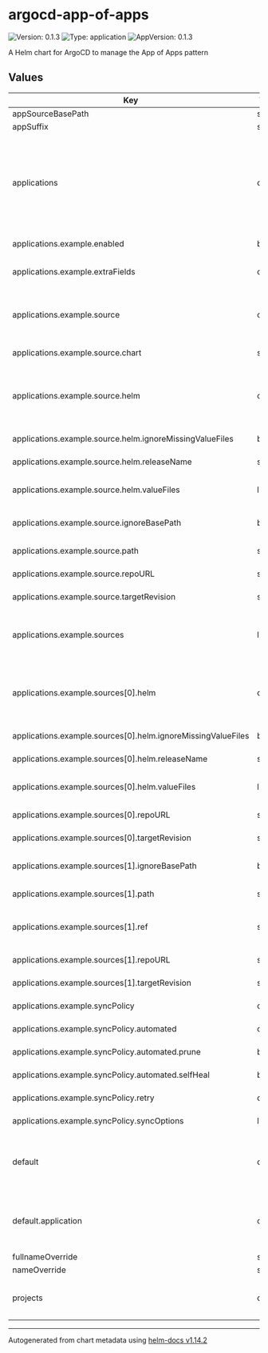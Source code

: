 # argocd-app-of-apps

![Version: 0.1.3](https://img.shields.io/badge/Version-0.1.3-informational?style=flat-square) ![Type: application](https://img.shields.io/badge/Type-application-informational?style=flat-square) ![AppVersion: 0.1.3](https://img.shields.io/badge/AppVersion-0.1.3-informational?style=flat-square)

A Helm chart for ArgoCD to manage the App of Apps pattern

## Values

| Key | Type | Default | Description |
|-----|------|---------|-------------|
| appSourceBasePath | string | `nil` |  |
| appSuffix | string | `nil` |  |
| applications | object | `{"example":{"annotations":{},"destination":{"namespace":"openshift-gitops","server":"https://kubernetes.default.svc"},"enabled":true,"extraFields":{},"finalizers":[],"labels":{},"namespace":"openshift-gitops","project":"default","source":{"chart":null,"helm":{"ignoreMissingValueFiles":false,"releaseName":"","valueFiles":["$myRepo/values.yaml"]},"ignoreBasePath":false,"path":"","repoURL":"https://github.com/my-org/my-repo","targetRevision":"master"},"sources":[{"helm":{"ignoreMissingValueFiles":false,"releaseName":"app-of-apps","valueFiles":["$myRepo/values.yaml"]},"repoURL":"https://ghcr.io/k8scope/rh-helm-charts/argocd-app-of-apps","targetRevision":"0.1.0"},{"ignoreBasePath":false,"path":"app-of-apps","ref":"myRepo","repoURL":"https://github.com/k8scope/rh-helm-charts","targetRevision":"HEAD"}],"syncPolicy":{"automated":{"prune":true,"selfHeal":true},"retry":{},"syncOptions":[]}}}` | Define a map of applications and their configurations |
| applications.example.enabled | bool | `true` | enabled is a flag to enable or disable the application |
| applications.example.extraFields | object | `{}` | extraFields allows for adding additional fields to the application, that are not mapped |
| applications.example.source | object | `{"chart":null,"helm":{"ignoreMissingValueFiles":false,"releaseName":"","valueFiles":["$myRepo/values.yaml"]},"ignoreBasePath":false,"path":"","repoURL":"https://github.com/my-org/my-repo","targetRevision":"master"}` | source is the source of the application only one of application.example.source or application.example.sources can be set |
| applications.example.source.chart | string | `nil` | chart is the name of the chart to be used |
| applications.example.source.helm | object | `{"ignoreMissingValueFiles":false,"releaseName":"","valueFiles":["$myRepo/values.yaml"]}` | helm is the Helm specific configuration For more information about the Helm configuration, see https://argo-cd.readthedocs.io/en/stable/user-guide/helm/#helm |
| applications.example.source.helm.ignoreMissingValueFiles | bool | `false` | ignoreMissingValueFiles is a flag to ignore missing value files |
| applications.example.source.helm.releaseName | string | `""` | releaseName is the name of the Helm release |
| applications.example.source.helm.valueFiles | list | `["$myRepo/values.yaml"]` | valueFiles is a list of Helm value files to be used (`$ref` can be used to reference a different source) |
| applications.example.source.ignoreBasePath | bool | `false` | ignoreBasePath is a flag to ignore the base path set in appSourceBasePath |
| applications.example.source.path | string | `""` | path is the path to the application source |
| applications.example.source.repoURL | string | `"https://github.com/my-org/my-repo"` | repoURL is the URL to the application source repository |
| applications.example.source.targetRevision | string | `"master"` | targetRevision is the revision of the application source repository |
| applications.example.sources | list | `[{"helm":{"ignoreMissingValueFiles":false,"releaseName":"app-of-apps","valueFiles":["$myRepo/values.yaml"]},"repoURL":"https://ghcr.io/k8scope/rh-helm-charts/argocd-app-of-apps","targetRevision":"0.1.0"},{"ignoreBasePath":false,"path":"app-of-apps","ref":"myRepo","repoURL":"https://github.com/k8scope/rh-helm-charts","targetRevision":"HEAD"}]` | sources is a list of sources for the application only one of application.example.source or application.example.sources can be set |
| applications.example.sources[0].helm | object | `{"ignoreMissingValueFiles":false,"releaseName":"app-of-apps","valueFiles":["$myRepo/values.yaml"]}` | helm is the Helm specific configuration For more information about the Helm configuration, see https://argo-cd.readthedocs.io/en/stable/user-guide/helm/#helm |
| applications.example.sources[0].helm.ignoreMissingValueFiles | bool | `false` | ignoreMissingValueFiles is a flag to ignore missing value files |
| applications.example.sources[0].helm.releaseName | string | `"app-of-apps"` | releaseName is the name of the Helm release |
| applications.example.sources[0].helm.valueFiles | list | `["$myRepo/values.yaml"]` | valueFiles is a list of Helm value files to be used (`$ref` can be used to reference a different source) |
| applications.example.sources[0].repoURL | string | `"https://ghcr.io/k8scope/rh-helm-charts/argocd-app-of-apps"` | repoURL is the URL to the application source repository |
| applications.example.sources[0].targetRevision | string | `"0.1.0"` | targetRevision is the revision of the application source repository |
| applications.example.sources[1].ignoreBasePath | bool | `false` | ignoreBasePath is a flag to ignore the base path set in appSourceBasePath |
| applications.example.sources[1].path | string | `"app-of-apps"` | path is the path to the application source |
| applications.example.sources[1].ref | string | `"myRepo"` | ref is the reference name to be used in the application (only used when Helm is used with different repositories for chart and values) |
| applications.example.sources[1].repoURL | string | `"https://github.com/k8scope/rh-helm-charts"` | repoURL is the URL to the application source repository |
| applications.example.sources[1].targetRevision | string | `"HEAD"` | targetRevision is the revision of the application source repository |
| applications.example.syncPolicy | object | `{"automated":{"prune":true,"selfHeal":true},"retry":{},"syncOptions":[]}` | syncPolicy is the sync policy for the application |
| applications.example.syncPolicy.automated | object | `{"prune":true,"selfHeal":true}` | automated is the automated sync policy for the application |
| applications.example.syncPolicy.automated.prune | bool | `true` | prune is a flag to enable or disable pruning |
| applications.example.syncPolicy.automated.selfHeal | bool | `true` | selfHeal is a flag to enable or disable self-healing |
| applications.example.syncPolicy.retry | object | `{}` | retry is the retry strategy for the application |
| applications.example.syncPolicy.syncOptions | list | `[]` | syncOptions is a list of sync options |
| default | object | `{"application":{"annotations":{},"destination":{"namespace":"openshift-gitops","server":"https://kubernetes.default.svc"},"enabled":false,"finalizers":[],"labels":{},"namespace":"openshift-gitops","project":"default","source":{"helm":{"ignoreMissingValueFiles":false,"releaseName":"","valueFiles":["$myRepo/values.yaml"]},"ignoreBasePath":false,"path":"","repoURL":"https://github.com/my-org/my-repo","targetRevision":"master"},"syncPolicy":{"automated":{"prune":true,"selfHeal":true},"retry":{},"syncOptions":[]}}}` | Default values for all applications |
| default.application | object | `{"annotations":{},"destination":{"namespace":"openshift-gitops","server":"https://kubernetes.default.svc"},"enabled":false,"finalizers":[],"labels":{},"namespace":"openshift-gitops","project":"default","source":{"helm":{"ignoreMissingValueFiles":false,"releaseName":"","valueFiles":["$myRepo/values.yaml"]},"ignoreBasePath":false,"path":"","repoURL":"https://github.com/my-org/my-repo","targetRevision":"master"},"syncPolicy":{"automated":{"prune":true,"selfHeal":true},"retry":{},"syncOptions":[]}}` | We expect the same structure as for the applications below |
| fullnameOverride | string | `""` |  |
| nameOverride | string | `""` |  |
| projects | object | `{"project1":{"annotations":{},"clusterResourceWhitelist":[],"description":"","destinations":[{"namespace":"*","server":"https://kubernetes.default.svc"}],"extraFields":{},"finalizers":[],"labels":{},"namespace":"openshift-gitops","namespaceResourceBlacklist":[],"namespaceResourceWhitelist":[],"roles":[],"sourceRepos":["*"]}}` | Define a map of projects and their configurations |

----------------------------------------------
Autogenerated from chart metadata using [helm-docs v1.14.2](https://github.com/norwoodj/helm-docs/releases/v1.14.2)
